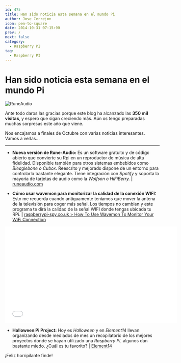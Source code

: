 ```yaml
---
id: 475
title: Han sido noticia esta semana en el mundo Pi
author: Jose Cerrejon
icon: pen-to-square
date: 2014-10-31 07:15:00
prev: /
next: false
category:
  - Raspberry PI
tag:
  - Raspberry PI
---
```


# Han sido noticia esta semana en el mundo Pi

![RuneAudio](/images/2014/10/rune-audio.png)

Ante todo daros las gracias porque este blog ha alcanzado las **350 mil visitas**, y espero que sigan creciendo más. Aún os tengo preparadas muchas sorpresas este año que viene.

Nos encajamos a finales de Octubre con varias noticias interesantes. Vamos a verlas...

- - -
* **Nueva versión de Rune-Audio:** Es un software gratuito y de código abierto que convierte su Rpi en un reproductor de música de alta fidelidad. Disponible también para otros sistemas embebidos como *Bleaglebone o Cubox*. Reescrito y mejorado dispone de un entorno para controlarlo bastante elegante. Tiene integración con *Spotify* y soporta la mayoría de tarjetas de audio como la *Wolfson o HiFiBerry.* | [runeaudio.com](http://www.runeaudio.com/runeaudio-0-3-beta-raspberry-pi/)

* **Cómo usar wavemon para monitorizar la calidad de la conexión WIFI:** Esto me recuerda cuando antiguamente teníamos que mover la antena de la televisión para coger más señal. Los tiempos no cambian y este programa te dirá la calidad de la señal WIFI donde tengas ubicada tu RPi. | [raspberrypi-spy.co.uk > How To Use Wavemon To Monitor Your WiFi Connection](http://www.raspberrypi-spy.co.uk/2014/10/how-to-use-wavemon-to-monitor-your-wifi-connection/)

<iframe width="560" height="315" src="//www.youtube.com/embed/P55AuMkCZGg" frameborder="0" allowfullscreen></iframe>

* **Halloween Pi Project:** Hoy es *Halloween* y en *Element14* llevan organizando desde mediados de mes un recopilatorio de los mejores proyectos donde se hayan utilizado una *Raspberry Pi*, algunos dan bastante miedo. ¿Cuál es tu favorito? | [Element14](http://www.element14.com/community/polls/1918?ICID=rpiproject-halloween-ban)

¡Feliz horripilante finde!
